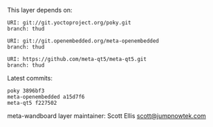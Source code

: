 This layer depends on:

    URI: git://git.yoctoproject.org/poky.git
    branch: thud

    URI: git://git.openembedded.org/meta-openembedded
    branch: thud

    URI: https://github.com/meta-qt5/meta-qt5.git
    branch: thud

Latest commits:

    poky 3896bf3
    meta-openembedded a15d7f6
    meta-qt5 f227502


meta-wandboard layer maintainer: Scott Ellis <scott@jumpnowtek.com>
